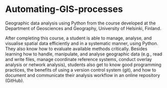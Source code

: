 # Automating-GIS-processes
Geographic data analysis using Python from the course developed at the Department of Geosciences and Geography, University of Helsinki, Finland.

After completing this course, a student is able to manage, analyse, and visualise spatial data efficiently and in a systematic manner, using Python. They also know how to evaluate available methods critically. Besides learning how to handle, manipulate, and analyse geographic data (e.g., read and write files, manage coordinate reference systems, conduct overlay analysis or network analysis), students also get to know good programming practices, the benefits of using a version control system (git), and how to document and communicate their analysis workflow in an online repository (GitHub).
